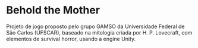 # Behold the Mother

Projeto de jogo proposto pelo grupo GAMSO da Universidade Federal de São Carlos (UFSCAR), baseado na mitologia criada por H. P. Lovecraft, com elementos de survival horror, usando a engine Unity.
